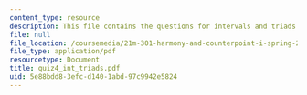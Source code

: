 ```yaml
---
content_type: resource
description: This file contains the questions for intervals and triads.
file: null
file_location: /coursemedia/21m-301-harmony-and-counterpoint-i-spring-2005/5e88bdd83efcd1401abd97c9942e5824_quiz4_int_triads.pdf
file_type: application/pdf
resourcetype: Document
title: quiz4_int_triads.pdf
uid: 5e88bdd8-3efc-d140-1abd-97c9942e5824
---
```

